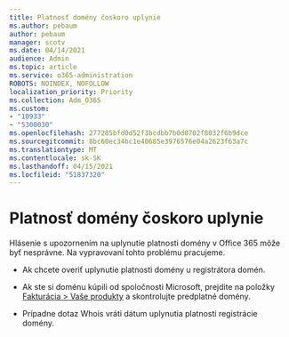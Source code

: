 ```yaml
---
title: Platnosť domény čoskoro uplynie
ms.author: pebaum
author: pebaum
manager: scotv
ms.date: 04/14/2021
audience: Admin
ms.topic: article
ms.service: o365-administration
ROBOTS: NOINDEX, NOFOLLOW
localization_priority: Priority
ms.collection: Adm_O365
ms.custom:
- "10933"
- "5300030"
ms.openlocfilehash: 277285bfd0d52f3bcdbb7b0d0702f8032f6b9dce
ms.sourcegitcommit: 8bc60ec34bc1e40685e3976576e04a2623f63a7c
ms.translationtype: MT
ms.contentlocale: sk-SK
ms.lasthandoff: 04/15/2021
ms.locfileid: "51837320"
---
```

# <a name="domain-expiring-soon"></a>Platnosť domény čoskoro uplynie

Hlásenie s upozornením na uplynutie platnosti domény v Office 365 môže byť nesprávne. Na vypravovaní tohto problému pracujeme.

- Ak chcete overiť uplynutie platnosti domény u registrátora domén.

- Ak ste si doménu kúpili od spoločnosti Microsoft, prejdite na položky [Fakturácia > Vaše produkty](https://admin.microsoft.com/Adminportal/Home?source=applauncher#/subscriptions) a skontrolujte predplatné domény.

- Prípadne dotaz Whois vráti dátum uplynutia platnosti registrácie domény.